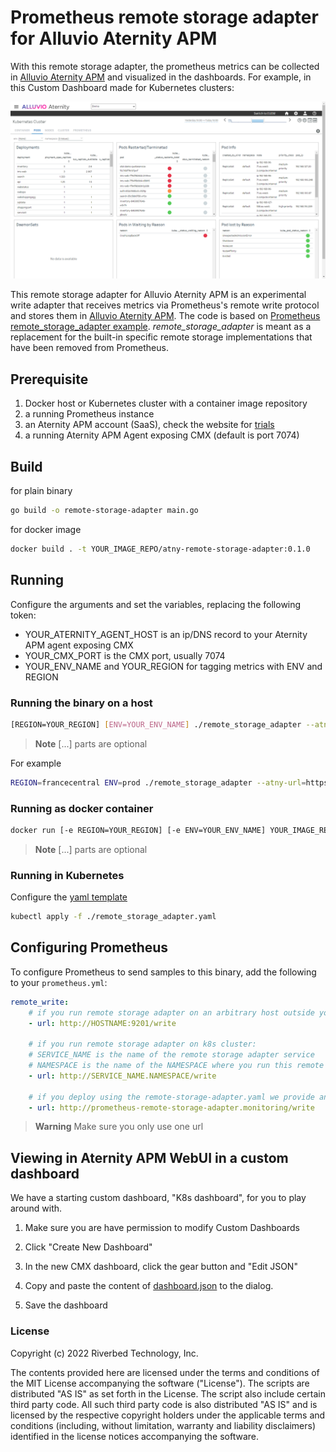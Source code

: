 # Prometheus remote storage adapter for Alluvio Aternity APM

With this remote storage adapter, the prometheus metrics can be collected in [Alluvio Aternity APM](https://www.riverbed.com/products/application-performance-monitoring) and visualized in the dashboards. For example, in this Custom Dashboard made for Kubernetes clusters:

![Custom Dashboard kubernetes metrics](images/aternity-apm-custom-dashboard-kubernetes-metrics.png)

This remote storage adapter for Alluvio Aternity APM is an experimental write adapter that receives metrics via Prometheus's remote write protocol and stores them in [Alluvio Aternity APM](https://www.riverbed.com/products/application-performance-monitoring). The code is based on [Prometheus remote_storage_adapter example](https://github.com/prometheus/prometheus/tree/master/documentation/examples/remote_storage/remote_storage_adapter). *remote_storage_adapter* is meant as a replacement for the built-in specific remote storage implementations that have been removed from Prometheus.

## Prerequisite

1. Docker host or Kubernetes cluster with a container image repository
2. a running Prometheus instance
3. an Aternity APM account (SaaS), check the website for [trials](https://www.riverbed.com/trial-download/alluvio-aternity)
3. a running Aternity APM Agent exposing CMX (default is port 7074)

## Build

for plain binary
```bash
go build -o remote-storage-adapter main.go
```

for docker image
```bash
docker build . -t YOUR_IMAGE_REPO/atny-remote-storage-adapter:0.1.0
```

## Running

Configure the arguments and set the variables, replacing the following token:

* YOUR_ATERNITY_AGENT_HOST is an ip/DNS record to your Aternity APM agent exposing CMX
* YOUR_CMX_PORT is the CMX port, usually 7074
* YOUR_ENV_NAME and YOUR_REGION for tagging metrics with ENV and REGION

### Running the binary on a host

```bash
[REGION=YOUR_REGION] [ENV=YOUR_ENV_NAME] ./remote_storage_adapter --atny-url=https://YOUR_ATERNITY_AGENT_HOST:YOUR_CMX_PORT/ [--atny-cmx-dimensions="yourextraDim0,Dim0Val,yourextraDim1,Dim1Val"]
```

> **Note**
> [...] parts are optional

For example

```bash
REGION=francecentral ENV=prod ./remote_storage_adapter --atny-url=https://aternity_agent_cmx:7074/
```

### Running as docker container

```bash
docker run [-e REGION=YOUR_REGION] [-e ENV=YOUR_ENV_NAME] YOUR_IMAGE_REPO/atny-remote-storage-adapter:0.1.0 --atny-url=https://YOUR_ATERNITY_AGENT_HOST:YOUR_CMX_PORT/ [--atny-cmx-dimensions="yourextraDim0,Dim0Val,yourextraDim1,Dim1Val"]
```

> **Note**
> [...] parts are optional

### Running in Kubernetes

Configure the [yaml template](remote-storage-adapter.yaml)

```bash
kubectl apply -f ./remote_storage_adapter.yaml
```

## Configuring Prometheus

To configure Prometheus to send samples to this binary, add the following to your `prometheus.yml`:

```yaml
remote_write:
    # if you run remote storage adapter on an arbitrary host outside your k8s, make sure your prometheus server is able to reach it
    - url: http://HOSTNAME:9201/write

    # if you run remote storage adapter on k8s cluster:
    # SERVICE_NAME is the name of the remote storage adapter service
    # NAMESPACE is the name of the NAMESPACE where you run this remote storage adapter
    - url: http://SERVICE_NAME.NAMESPACE/write

    # if you deploy using the remote-storage-adapter.yaml we provide and didn't change the K8s Service manifest, you can use:
    - url: http://prometheus-remote-storage-adapter.monitoring/write
```

> **Warning**
> Make sure you only use one url

## Viewing in Aternity APM WebUI in a custom dashboard

We have a starting custom dashboard, "K8s dashboard", for you to play around with.

1. Make sure you are have permission to modify Custom Dashboards

2. Click "Create New Dashboard"

3. In the new CMX dashboard, click the gear button and "Edit JSON"

4. Copy and paste the content of [dashboard.json](dashboard.json) to the dialog.

5. Save the dashboard


### License

Copyright (c) 2022 Riverbed Technology, Inc.

The contents provided here are licensed under the terms and conditions of the MIT License accompanying the software ("License"). The scripts are distributed "AS IS" as set forth in the License. The script also include certain third party code. All such third party code is also distributed "AS IS" and is licensed by the respective copyright holders under the applicable terms and conditions (including, without limitation, warranty and liability disclaimers) identified in the license notices accompanying the software.